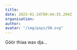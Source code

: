 ```yaml
---
title: 
date: 2023-01-24T09:44:55.294Z
organisation: 
author: 
avatar: "/img/pays/SN.svg"
---
```


Göör thiaa wax dja…